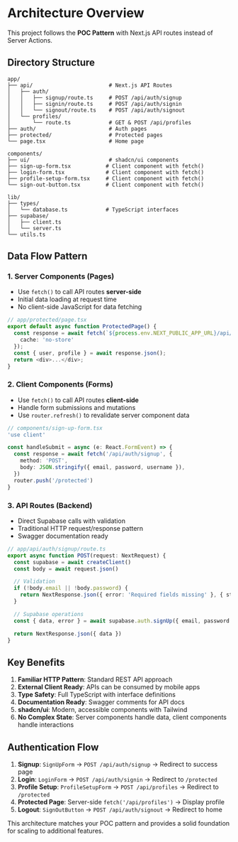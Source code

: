 # Architecture Overview

This project follows the **POC Pattern** with Next.js API routes instead of Server Actions.

## Directory Structure

```
app/
├── api/                        # Next.js API Routes
│   ├── auth/
│   │   ├── signup/route.ts     # POST /api/auth/signup
│   │   ├── signin/route.ts     # POST /api/auth/signin
│   │   └── signout/route.ts    # POST /api/auth/signout
│   └── profiles/
│       └── route.ts            # GET & POST /api/profiles
├── auth/                       # Auth pages
├── protected/                  # Protected pages
└── page.tsx                    # Home page

components/
├── ui/                         # shadcn/ui components
├── sign-up-form.tsx           # Client component with fetch()
├── login-form.tsx             # Client component with fetch()
├── profile-setup-form.tsx     # Client component with fetch()
└── sign-out-button.tsx        # Client component with fetch()

lib/
├── types/
│   └── database.ts            # TypeScript interfaces
├── supabase/
│   ├── client.ts
│   └── server.ts
└── utils.ts
```

## Data Flow Pattern

### 1. Server Components (Pages)

- Use `fetch()` to call API routes **server-side**
- Initial data loading at request time
- No client-side JavaScript for data fetching

```typescript
// app/protected/page.tsx
export default async function ProtectedPage() {
  const response = await fetch(`${process.env.NEXT_PUBLIC_APP_URL}/api/profiles`, {
    cache: 'no-store'
  });
  const { user, profile } = await response.json();
  return <div>...</div>;
}
```

### 2. Client Components (Forms)

- Use `fetch()` to call API routes **client-side**
- Handle form submissions and mutations
- Use `router.refresh()` to revalidate server component data

```typescript
// components/sign-up-form.tsx
'use client'

const handleSubmit = async (e: React.FormEvent) => {
  const response = await fetch('/api/auth/signup', {
    method: 'POST',
    body: JSON.stringify({ email, password, username }),
  })
  router.push('/protected')
}
```

### 3. API Routes (Backend)

- Direct Supabase calls with validation
- Traditional HTTP request/response pattern
- Swagger documentation ready

```typescript
// app/api/auth/signup/route.ts
export async function POST(request: NextRequest) {
  const supabase = await createClient()
  const body = await request.json()

  // Validation
  if (!body.email || !body.password) {
    return NextResponse.json({ error: 'Required fields missing' }, { status: 400 })
  }

  // Supabase operations
  const { data, error } = await supabase.auth.signUp({ email, password })

  return NextResponse.json({ data })
}
```

## Key Benefits

1. **Familiar HTTP Pattern**: Standard REST API approach
2. **External Client Ready**: APIs can be consumed by mobile apps
3. **Type Safety**: Full TypeScript with interface definitions
4. **Documentation Ready**: Swagger comments for API docs
5. **shadcn/ui**: Modern, accessible components with Tailwind
6. **No Complex State**: Server components handle data, client components handle interactions

## Authentication Flow

1. **Signup**: `SignUpForm` → `POST /api/auth/signup` → Redirect to success page
2. **Login**: `LoginForm` → `POST /api/auth/signin` → Redirect to `/protected`
3. **Profile Setup**: `ProfileSetupForm` → `POST /api/profiles` → Redirect to `/protected`
4. **Protected Page**: Server-side `fetch('/api/profiles')` → Display profile
5. **Logout**: `SignOutButton` → `POST /api/auth/signout` → Redirect to home

This architecture matches your POC pattern and provides a solid foundation for scaling to additional features.
